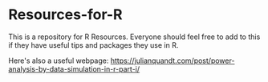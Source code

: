 # Resources-for-R
This is a repository for R Resources. Everyone should feel free to add to this if they have useful tips and packages they use in R. 

Here's also a useful webpage: https://julianquandt.com/post/power-analysis-by-data-simulation-in-r-part-i/
